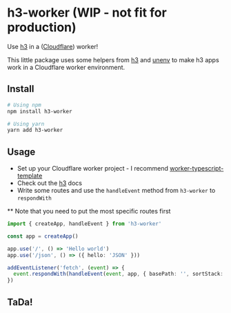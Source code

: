 # h3-worker (WIP - not fit for production)
Use [h3](https://github.com/unjs/h3) in a ([Cloudflare](https://developers.cloudflare.com/workers/)) worker!

This little package uses some helpers from [h3](https://github.com/unjs/h3) and [unenv](https://github.com/unjs/unenv) to make h3 apps work in a Cloudflare worker environment.

## Install

```bash
# Using npm
npm install h3-worker

# Using yarn
yarn add h3-worker
```

## Usage

- Set up your Cloudflare worker project - I recommend [worker-typescript-template](https://github.com/cloudflare/worker-typescript-template)
- Check out the [h3](https://github.com/unjs/h3) docs
- Write some routes and use the `handleEvent` method from `h3-worker` to `respondWith`

** Note that you need to put the most specific routes first

```ts
import { createApp, handleEvent } from 'h3-worker'

const app = createApp()

app.use('/', () => 'Hello world')
app.use('/json', () => ({ hello: 'JSON' }))

addEventListener('fetch', (event) => {
  event.respondWith(handleEvent(event, app, { basePath: '', sortStack: true }))
})
```

## TaDa!
